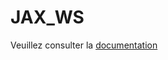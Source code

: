 JAX_WS
======
Veuillez consulter la <a href="https://github.com/GestiondeStock-SMB215/JAX_WS">documentation</a>
